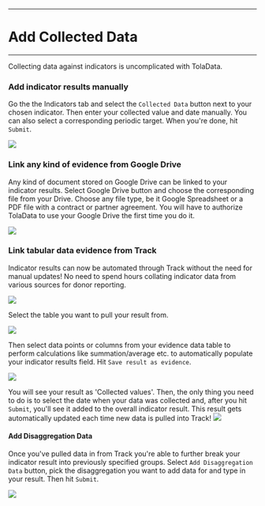 ****
# Add Collected Data
---

Collecting data against indicators is uncomplicated with TolaData.

### Add indicator results manually

Go the the Indicators tab and select the `Collected Data` button next to your chosen indicator. Then enter your collected value and date manually. You can also select a corresponding periodic target. When you're done, hit `Submit`.

![](/assets_en/collected_data_kb.PNG)

### Link any kind of evidence from Google Drive 

Any kind of document stored on Google Drive can be linked to your indicator results. Select Google Drive button and choose the corresponding file from your Drive. Choose any file type, be it Google Spreadsheet or a PDF file with a contract or partner agreement. You will have to authorize TolaData to use your Google Drive the first time you do it.

![](/assets_en/collected_data_gd_kb.PNG)

### Link tabular data evidence from Track

Indicator results can now be automated through Track without the need for manual updates! No need to spend hours collating indicator data from various sources for donor reporting.

![](/assets_en/collected_data_gd_tr.PNG)

Select the table you want to pull your result from.

![](/assets_en/track_table.PNG)

Then select data points or columns from your evidence data table to perform calculations like summation/average etc. to automatically populate your indicator results field. Hit `Save result as evidence`. 

![](/assets_en/track_column.PNG)

You will see your result as 'Collected values'. Then, the only thing you need to do is to select the date when your data was collected and, after you hit `Submit`, you'll see it added to the overall indicator result. This result gets automatically updated each time new data is pulled into Track!
![](/assets_en/save_track.PNG)

#### Add Disaggregation Data

Once you've pulled data in from Track you're able to further break your indicator result into previously specified groups. Select `Add Disaggregation Data` button, pick the disaggregation you want to add data for and type in your result. Then hit `Submit`.

![](/assets_en/dissaggregation_data.PNG)

